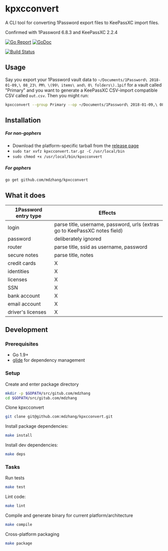# kpxcconvert

A CLI tool for converting 1Password export files to KeePassXC import files.

Confirmed with 1Password 6.8.3 and KeePassXC 2.2.4

[![Go Report](https://img.shields.io/badge/go%20report-A%2B-brightgreen.svg)](https://goreportcard.com/report/github.com/mdzhang/kpxcconvert)
[![GoDoc](https://godoc.org/github.com/mdzhang/kpxcconvert?status.svg)](https://godoc.org/github.com/mdzhang/kpxcconvert)

[![Build Status](https://travis-ci.org/mdzhang/kpxcconvert.svg?branch=master)](https://travis-ci.org/mdzhang/kpxcconvert)

## Usage

Say you export your 1Password vault data to `~/Documents/1Password\ 2018-01-09,\ 08_23\ PM\ \(99\ items\ and\ 0\ folders\).1pif` for a vault called "Primary" and you want to generate a KeePassXC CSV-import compatible CSV called `out.csv`. Then you might run:

```sh
kpxcconvert --group Primary --op ~/Documents/1Password\ 2018-01-09,\ 08_23\ PM\ \(99\ items\ and\ 0\ folders\).1pif/data.1pif --kp out.csv
```
## Installation

##### For non-gophers

- Download the platform-specific tarball from the [release page](https://github.com/mdzhang/kpxcconvert/releases)
- `sudo tar xvfz kpxcconvert.tar.gz -C /usr/local/bin`
- `sudo chmod +x /usr/local/bin/kpxcconvert`

##### For gophers

```sh
go get github.com/mdzhang/kpxcconvert
```

## What it does

| 1Password entry type | Effects |
| -------------------- | ------- |
| login              | parse title, username, password, urls (extras go to KeePassXC notes field) |
| password             | deliberately ignored |
| router               | parse title, ssid as username, password |
| secure notes         | parse title, notes |
| credit cards         | X |
| identities         | X |
| licenses         | X |
| SSN         | X |
| bank account         | X |
| email account         | X |
| driver's licenses         | X |

## Development

### Prerequisites

- Go 1.9+
- [glide](https://glide.sh) for dependency management

### Setup

Create and enter package directory

  ```sh
  mkdir -p $GOPATH/src/gitub.com/mdzhang
  cd $GOPATH/src/gitub.com/mdzhang
  ```

Clone kpxcconvert

  ```sh
  git clone git@github.com:mdzhang/kpxcconvert.git
  ```

Install package dependencies:

  ```sh
  make install
  ```

Install dev dependencies:

  ```sh
  make deps
  ```

### Tasks

Run tests

  ```sh
  make test
  ```

Lint code:

  ```sh
  make lint
  ```

Compile and generate binary for current platform/architecture

  ```sh
  make compile
  ```

Cross-platform packaging

  ```sh
  make package
  ```
